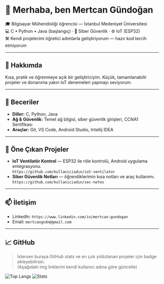 # 👋 Merhaba, ben Mertcan Gündoğan

🎓 Bilgisayar Mühendisliği öğrencisi — İstanbul Medeniyet Üniversitesi  
💻 C • Python • Java (başlangıç) · 🔐 Siber Güvenlik · ⚙️ IoT (ESP32)  
🛠️ Kendi projelerimi öğretici adımlarla geliştiriyorum — hazır kod tercih etmiyorum

---

## 🚀 Hakkımda
Kısa, pratik ve öğrenmeye açık bir geliştiriciyim. Küçük, tamamlanabilir projeler ve donanıma yakın IoT denemeleri yapmayı seviyorum.

---

## 🔧 Beceriler
- **Diller:** C, Python, Java
- **Ağ & Güvenlik:** Temel ağ bilgisi, siber güvenlik girişleri, CCNA1 Sertifikası
- **Araçlar:** Git, VS Code, Android Studio, Intellij IDEA

---

## 🧩 Öne Çıkan Projeler
- **IoT Ventilatör Kontrol** — ESP32 ile röle kontrolü, Android uygulama entegrasyonu.  
  `https://github.com/kullaniciadın/iot-ventilator`
- **Siber Güvenlik Notları** — öğrendiklerimin kısa notları ve araç kullanımı.  
  `https://github.com/kullaniciadın/sec-notes`

---

## 📫 İletişim
- LinkedIn: `https://www.linkedin.com/in/mertcan-gundogan`  
- Email: `mertcangndn@gmail.com`

---

## 📈 GitHub
> İstersen buraya GitHub stats ve en çok yıldızlanan projeler için badge ekleyebilirsin.  
(Aşağıdaki img linklerini kendi kullanıcı adına göre güncelle)

![Top Langs](https://github-readme-stats.vercel.app/api/top-langs/?username=mertcangndn&layout=compact)
![Stats](https://github-readme-stats.vercel.app/api?username=mertcangndn&show_icons=true)
